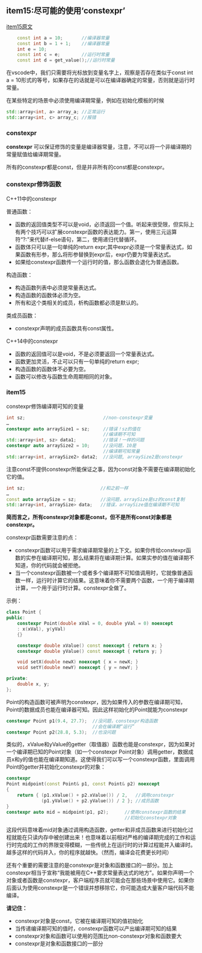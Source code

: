 ## item15:尽可能的使用‘constexpr’

[item15原文](https://cntransgroup.github.io/EffectiveModernCppChinese/3.MovingToModernCpp/item15.html)

```C++
    const int a = 10;       //编译器常量
    const int b = 1 + 1;    //编译器常量
    int e = 10;
    const int c = e;        //运行时常量
    const int d = get_value();//运行时常量
```

在vscode中，我们只需要将光标放到变量名字上，观察是否存在类似于const int a = 10形式的等号，如果存在的话就是可以在编译器确定的常量，否则就是运行时常量。

在某些特定的场景中必须使用编译期常量，例如在初始化模板的时候
```C++
std::array<int, a> array_a; //正常运行
std::array<int, c> array_c; //报错
```


### constexpr
**constexpr** 可以保证修饰的变量是编译器常量，注意，不可以将一个非编译期的常量赋值给编译期常量。

所有的constexpr都是const，但是并非所有的const都是constexpr。

### constexpr修饰函数

C++11中的constexpr

普通函数：
* 函数的返回值类型不可以是void，必须返回一个值。听起来很受限，但实际上有两个技巧可以扩展constexpr函数的表达能力。第一，使用三元运算符“?:”来代替if-else语句，第二，使用递归代替循环。
* 函数体只可以是一句单纯的return expr;其中expr必须是一个常量表达式，如果函数有形参，那么将形参替换到expr后，expr仍要为常量表达式。
* 如果给constexpr函数传一个运行时的值，那么函数会退化为普通函数。

构造函数：
* 构造函数列表中必须是常量表达式。  
* 构造函数的函数体必须为空。
* 所有和这个类相关的成员，析构函数都必须是默认的。

类成员函数：
* constexpr声明的成员函数具有const属性。

C++14中的constexpr
* 函数的返回值可以是void，不是必须要返回一个常量表达式。
* 函数更加灵活，不止可以只有一句单纯的return expr;
* 构造函数的函数体不必要为空。
* 函数可以修改与函数生命周期相同的对象。

### item15
constexpr修饰编译期可知的变量
```C++
int sz;                             //non-constexpr变量
…
constexpr auto arraySize1 = sz;     //错误！sz的值在
                                    //编译期不可知
std::array<int, sz> data1;          //错误！一样的问题
constexpr auto arraySize2 = 10;     //没问题，10是
                                    //编译期可知常量
std::array<int, arraySize2> data2;  //没问题, arraySize2是constexpr
```

注意const不提供constexpr所能保证之事，因为const对象不需要在编译期初始化它的值。
```C++
int sz;                            //和之前一样
…
const auto arraySize = sz;         //没问题，arraySize是sz的const复制
std::array<int, arraySize> data;   //错误，arraySize值在编译期不可知
```

**简而言之，所有constexpr对象都是const，但不是所有const对象都是constexpr。**

constexpr函数需要注意的点：
* constexpr函数可以用于需求编译期常量的上下文。如果你传给constexpr函数的实参在编译期可知，那么结果将在编译期计算。如果实参的值在编译期不知道，你的代码就会被拒绝。
* 当一个constexpr函数被一个或者多个编译期不可知值调用时，它就像普通函数一样，运行时计算它的结果。这意味着你不需要两个函数，一个用于编译期计算，一个用于运行时计算。constexpr全做了。


示例：
```C++
class Point {
public:
    constexpr Point(double xVal = 0, double yVal = 0) noexcept
    : x(xVal), y(yVal)
    {}

    constexpr double xValue() const noexcept { return x; } 
    constexpr double yValue() const noexcept { return y; }

    void setX(double newX) noexcept { x = newX; }
    void setY(double newY) noexcept { y = newY; }

private:
    double x, y;
};
```

Point的构造函数可被声明为constexpr，因为如果传入的参数在编译期可知，Point的数据成员也能在编译器可知。因此这样初始化的Point就能为constexpr

```C++
constexpr Point p1(9.4, 27.7);  //没问题，constexpr构造函数
                                //会在编译期“运行”
constexpr Point p2(28.8, 5.3);  //也没问题
```

类似的，xValue和yValue的getter（取值器）函数也能是constexpr，因为如果对一个编译期已知的Point对象（如一个constexpr Point对象）调用getter，数据成员x和y的值也能在编译期知道。这使得我们可以写一个constexpr函数，里面调用Point的getter并初始化constexpr的对象：
```C++
constexpr
Point midpoint(const Point& p1, const Point& p2) noexcept
{
    return { (p1.xValue() + p2.xValue()) / 2,   //调用constexpr
             (p1.yValue() + p2.yValue()) / 2 }; //成员函数
}
constexpr auto mid = midpoint(p1, p2);      //使用constexpr函数的结果
                                            //初始化constexpr对象
```
这段代码意味着mid对象通过调用构造函数，getter和非成员函数来进行初始化过程就能在只读内存中被创建出来！也意味着以前相对严格的编译期完成的工作和运行时完成的工作的界限变得模糊，一些传统上在运行时的计算过程能并入编译时。越多这样的代码并入，你的程序就越快。（然而，编译会花费更长时间）

还有个重要的需要注意的是constexpr是对象和函数接口的一部分。加上constexpr相当于宣称“我能被用在C++要求常量表达式的地方”。如果你声明一个对象或者函数是constexpr，客户端程序员就可能会在那些场景中使用它。如果你后面认为使用constexpr是一个错误并想移除它，你可能造成大量客户端代码不能编译。

**请记住：**
* constexpr对象是const，它被在编译期可知的值初始化
* 当传递编译期可知的值时，constexpr函数可以产出编译期可知的结果
* constexpr对象和函数可以使用的范围比non-constexpr对象和函数要大
* constexpr是对象和函数接口的一部分